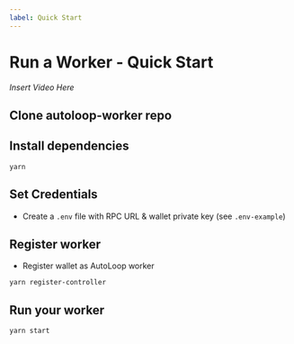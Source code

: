 ```yaml
---
label: Quick Start
---
```


# Run a Worker - Quick Start

_Insert Video Here_

## Clone autoloop-worker repo

## Install dependencies

```shell
yarn
```

## Set Credentials

- Create a `.env` file with RPC URL & wallet private key (see `.env-example`)

## Register worker

- Register wallet as AutoLoop worker

```shell
yarn register-controller
```

## Run your worker

```shell
yarn start
```
